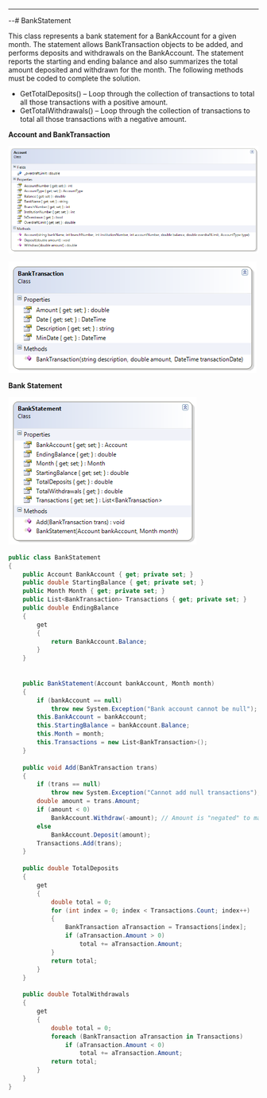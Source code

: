 ---
--# BankStatement

This class represents a bank statement for a BankAccount for a given month. The statement allows BankTransaction objects to be added, and performs deposits and withdrawals on the BankAccount. The statement reports the starting and ending balance and also summarizes the total amount deposited and withdrawn for the month. The following methods must be coded to complete the solution.

* GetTotalDeposits() – Loop through the collection of transactions to total all those transactions with a positive amount.
* GetTotalWithdrawals() – Loop through the collection of transactions to total all those transactions with a negative amount.

**Account and BankTransaction**

![](K-Account.png)

![](K-BankTransaction.png)

**Bank Statement**

![](K-BankStatement.png)

```csharp
public class BankStatement
{
    public Account BankAccount { get; private set; }
    public double StartingBalance { get; private set; }
    public Month Month { get; private set; }
    public List<BankTransaction> Transactions { get; private set; }
    public double EndingBalance
    {
        get
        {
            return BankAccount.Balance;
        }
    }


    public BankStatement(Account bankAccount, Month month)
    {
        if (bankAccount == null)
            throw new System.Exception("Bank account cannot be null");
        this.BankAccount = bankAccount;
        this.StartingBalance = bankAccount.Balance;
        this.Month = month;
        this.Transactions = new List<BankTransaction>();
    }

    public void Add(BankTransaction trans)
    {
        if (trans == null)
            throw new System.Exception("Cannot add null transactions");
        double amount = trans.Amount;
        if (amount < 0)
            BankAccount.Withdraw(-amount); // Amount is "negated" to make positive
        else
            BankAccount.Deposit(amount);
        Transactions.Add(trans);
    }

    public double TotalDeposits
    {
        get
        {
            double total = 0;
            for (int index = 0; index < Transactions.Count; index++)
            {
                BankTransaction aTransaction = Transactions[index];
                if (aTransaction.Amount > 0)
                    total += aTransaction.Amount;
            }
            return total;
        }
    }

    public double TotalWithdrawals
    {
        get
        {
            double total = 0;
            foreach (BankTransaction aTransaction in Transactions)
                if (aTransaction.Amount < 0)
                    total += aTransaction.Amount;
            return total;
        }
    }
}
```
